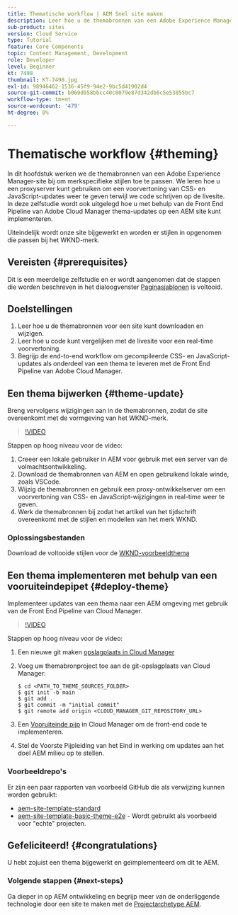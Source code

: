 ```yaml
---
title: Thematische workflow | AEM Snel site maken
description: Leer hoe u de themabronnen van een Adobe Experience Manager-site kunt bijwerken om merkspecifieke stijlen toe te passen. Leer hoe u een proxyserver gebruikt om een live voorvertoning van CSS- en Javascript-updates weer te geven. In deze zelfstudie wordt ook uitgelegd hoe u met behulp van de Front End Pipeline van Adobe Cloud Manager thema-updates op een AEM site kunt implementeren.
sub-product: sites
version: Cloud Service
type: Tutorial
feature: Core Components
topic: Content Management, Development
role: Developer
level: Beginner
kt: 7498
thumbnail: KT-7498.jpg
exl-id: 98946462-1536-45f9-94e2-9bc5d41902d4
source-git-commit: b069d958bbcc40c0079e87d342db6c5e53055bc7
workflow-type: tm+mt
source-wordcount: '479'
ht-degree: 0%

---
```


# Thematische workflow {#theming}

In dit hoofdstuk werken we de themabronnen van een Adobe Experience Manager-site bij om merkspecifieke stijlen toe te passen. We leren hoe u een proxyserver kunt gebruiken om een voorvertoning van CSS- en JavaScript-updates weer te geven terwijl we code schrijven op de livesite. In deze zelfstudie wordt ook uitgelegd hoe u met behulp van de Front End Pipeline van Adobe Cloud Manager thema-updates op een AEM site kunt implementeren.

Uiteindelijk wordt onze site bijgewerkt en worden er stijlen in opgenomen die passen bij het WKND-merk.

## Vereisten {#prerequisites}

Dit is een meerdelige zelfstudie en er wordt aangenomen dat de stappen die worden beschreven in het dialoogvenster [Paginasjablonen](./page-templates.md) is voltooid.

## Doelstellingen

1. Leer hoe u de themabronnen voor een site kunt downloaden en wijzigen.
1. Leer hoe u code kunt vergelijken met de livesite voor een real-time voorvertoning.
1. Begrijp de end-to-end workflow om gecompileerde CSS- en JavaScript-updates als onderdeel van een thema te leveren met de Front End Pipeline van Adobe Cloud Manager.

## Een thema bijwerken {#theme-update}

Breng vervolgens wijzigingen aan in de themabronnen, zodat de site overeenkomt met de vormgeving van het WKND-merk.

>[!VIDEO](https://video.tv.adobe.com/v/332918/?quality=12&learn=on)

Stappen op hoog niveau voor de video:

1. Creeer een lokale gebruiker in AEM voor gebruik met een server van de volmachtsontwikkeling.
1. Download de themabronnen van AEM en open gebruikend lokale winde, zoals VSCode.
1. Wijzig de themabronnen en gebruik een proxy-ontwikkelserver om een voorvertoning van CSS- en JavaScript-wijzigingen in real-time weer te geven.
1. Werk de themabronnen bij zodat het artikel van het tijdschrift overeenkomt met de stijlen en modellen van het merk WKND.

### Oplossingsbestanden

Download de voltooide stijlen voor de [WKND-voorbeeldthema](assets/theming/WKND-THEME-src-1.1.zip)

## Een thema implementeren met behulp van een vooruiteindepipet {#deploy-theme}

Implementeer updates van een thema naar een AEM omgeving met gebruik van de Front End Pipeline van Cloud Manager.

>[!VIDEO](https://video.tv.adobe.com/v/338722/?quality=12&learn=on)

Stappen op hoog niveau voor de video:

1. Een nieuwe git maken [opslagplaats in Cloud Manager](https://experienceleague.adobe.com/docs/experience-manager-cloud-manager/using/managing-code/cloud-manager-repositories.html)
1. Voeg uw themabronproject toe aan de git-opslagplaats van Cloud Manager:

   ```shell
   $ cd <PATH_TO_THEME_SOURCES_FOLDER>
   $ git init -b main
   $ git add .
   $ git commit -m "initial commit"
   $ git remote add origin <CLOUD_MANAGER_GIT_REPOSITORY_URL>
   ```

1. Een [Vooruiteinde pijp](https://experienceleague.adobe.com/docs/experience-manager-cloud-service/implementing/using-cloud-manager/cicd-pipelines/introduction-ci-cd-pipelines.html) in Cloud Manager om de front-end code te implementeren.
1. Stel de Voorste Pijpleiding van het Eind in werking om updates aan het doel AEM milieu op te stellen.

### Voorbeeldrepo&#39;s

Er zijn een paar rapporten van voorbeeld GitHub die als verwijzing kunnen worden gebruikt:

* [aem-site-template-standard](https://github.com/adobe/aem-site-template-standard)
* [aem-site-template-basic-theme-e2e](https://github.com/adobe/aem-site-template-basic-theme-e2e) - Wordt gebruikt als voorbeeld voor &quot;echte&quot; projecten.

## Gefeliciteerd! {#congratulations}

U hebt zojuist een thema bijgewerkt en geïmplementeerd om dit te AEM.

### Volgende stappen {#next-steps}

Ga dieper in op AEM ontwikkeling en begrijp meer van de onderliggende technologie door een site te maken met de [Projectarchetype AEM](../project-archetype/overview.md).
